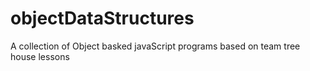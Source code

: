 # objectDataStructures
A collection of Object basked javaScript programs based on team tree house lessons

